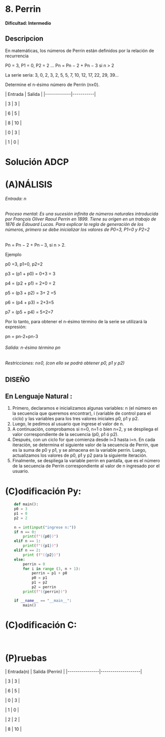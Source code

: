 # 8. Perrin

#### Dificultad: Intermedio

## Descripcion
En matemáticas, los números de Perrin están definidos por la relación de recurrencia

P0 = 3, P1 = 0, P2 = 2 …           Pn = Pn − 2 + Pn − 3 si n > 2

La serie sería:  3, 0, 2, 3, 2, 5, 5, 7, 10, 12, 17, 22, 29, 39...

Determine el n-ésimo número de Perrín (n≥0).

|  Entrada     | Salida   |
\|-------------|-----------|

| 3            | 3        |

| 6            | 5        |

| 8            | 10       |

| 0            | 3        |

| 1            | 0        |



# Solución ADCP

# (A)NÁLISIS
###### Entrada: n 
###### Proceso mental: Es una sucesión infinita de números naturales introducida por François Oliver Raoul Perrin en 1899. Tiene su origen en un trabajo de 1876 de Édouard Lucas. Para explicar la regla de generación de los números, primero se debe inicializar los valores de P0=3, P1=0 y P2=2
Pn = Pn − 2 + Pn – 3, si n > 2.

Ejemplo

p0 =3, p1=0, p2=2

p3 = (p1 + p0) = 0+3 = 3

p4 = (p2 + p1) = 2+0 = 2

p5 = (p3 + p2) = 3+ 2 =5

p6 = (p4 + p3) = 2+3=5

p7 = (p5 + p4) = 5+2=7

Por lo tanto, para obtener el n-ésimo término de la serie se utilizará la expresión:  

pn = pn-2+pn-3


###### Salida: n-ésimo término pn

###### Restricciones: n≥0, (con ello se podrá obtener p0, p1 y p2)


## DISEÑO 

## En  Lenguaje Natural : 
1.	Primero, declaramos e inicializamos algunas variables: n (el número en la secuencia que queremos encontrar), i (variable de control para el ciclo) y las variables para los tres valores iniciales p0, p1 y p2.
2.	Luego, le pedimos al usuario que ingrese el valor de n.
3.	A continuación, comprobamos si n=0, n=1 o bien n=2, y se despliega el valor correspondiente de la secuencia (p0, p1 ó p2).
4.	Después, con un ciclo for que comienza desde i=3 hasta i=n. En cada iteración, se determina el siguiente valor de la secuencia de Perrin, que es la suma de p0 y p1, y se almacena en la variable perrin. Luego, actualizamos los valores de p0, p1 y p2 para la siguiente iteración.
5.	Finalmente, se despliega la variable perrin en pantalla, que es el número de la secuencia de Perrin correspondiente al valor de n ingresado por el usuario.



# (C)odificación Py:
```py
    def main():
    p0 = 3
    p1 = 0
    p2 = 2
    
    n = int(input("ingrese n:"))
    if n == 0:
        print(f"({p0})")
    elif n == 1:
        print(f"({p1})")
    elif n == 2:
        print (f"({p2})")
    else:
        perrin = 0
        for i in range (3, n + 1):
            perrin = p1 + p0
            p0 = p1
            p1 = p2
            p2 = perrin
        print(f"({perrin})")

    if __name__ == "__main__":
        main()
```
# (C)odificación C:
```c
    
```
# (P)ruebas

|  Entrada(n)     | Salida (Perrin)   |
\|----------------|--------------------|

| 3               | 3                 |

| 6               | 5                 |

| 0               | 3                 |

| 1               | 0                 |

| 2               | 2                 |

| 8               | 10                |
